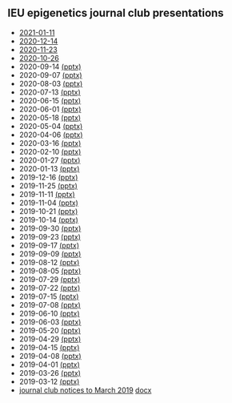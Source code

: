 ## IEU epigenetics journal club presentations

* [2021-01-11](presentations/20210111/slides.html)
* [2020-12-14](presentations/20201214/slides.html)
* [2020-11-23](presentations/20201123/slides.html)
* [2020-10-26](presentations/20201026/slides.html)
* 2020-09-14 [(pptx)](presentations/20200914-journal-club.pptx)
* 2020-09-07 [(pptx)](presentations/20200907-journal-club.pptx)
* 2020-08-03 [(pptx)](presentations/20200803-journal-club.pptx)
* 2020-07-13 [(pptx)](presentations/20200713-journal-club.pptx)
* 2020-06-15 [(pptx)](presentations/20200615-journal-club.pptx)
* 2020-06-01 [(pptx)](presentations/20200601-journal-club.pptx)
* 2020-05-18 [(pptx)](presentations/20200518-journal-club.pptx)
* 2020-05-04 [(pptx)](presentations/20200504-journal-club.pptx)
* 2020-04-06 [(pptx)](presentations/20200406-journal-club.pptx)
* 2020-03-16 [(pptx)](presentations/20200316-journal-club.pptx)
* 2020-02-10 [(pptx)](presentations/20200210-journal-club.pptx)
* 2020-01-27 [(pptx)](presentations/20200127-journal-club.pptx)
* 2020-01-13 [(pptx)](presentations/20200113-journal-club.pptx)
* 2019-12-16 [(pptx)](presentations/20191216-journal-club.pptx)
* 2019-11-25 [(pptx)](presentations/20191125-journal-club.pptx)
* 2019-11-11 [(pptx)](presentations/20191111-journal-club.pptx)
* 2019-11-04 [(pptx)](presentations/20191104-journal-club.pptx)
* 2019-10-21 [(pptx)](presentations/20191021-journal-club.pptx)
* 2019-10-14 [(pptx)](presentations/20191014-journal-club.pptx)
* 2019-09-30 [(pptx)](presentations/20190930-journal-club.pptx)
* 2019-09-23 [(pptx)](presentations/20190923-journal-club.pptx)
* 2019-09-17 [(pptx)](presentations/20190917-journal-club.pptx)
* 2019-09-09 [(pptx)](presentations/20190909-journal-club.pptx)
* 2019-08-12 [(pptx)](presentations/20190812-journal-club.pptx)
* 2019-08-05 [(pptx)](presentations/20190805-journal-club.pptx)
* 2019-07-29 [(pptx)](presentations/20190729-journal-club.pptx)
* 2019-07-22 [(pptx)](presentations/20190722-journal-club.pptx)
* 2019-07-15 [(pptx)](presentations/20190715-journal-club.pptx)
* 2019-07-08 [(pptx)](presentations/20190708-journal-club.pptx)
* 2019-06-10 [(pptx)](presentations/20190610-journal-club.pptx)
* 2019-06-03 [(pptx)](presentations/20190603-journal-club.pptx)
* 2019-05-20 [(pptx)](presentations/20190520-journal-club.pptx)
* 2019-04-29 [(pptx)](presentations/20190429-journal-club.pptx)
* 2019-04-15 [(pptx)](presentations/20190415-journal-club.pptx)
* 2019-04-08 [(pptx)](presentations/20190408-journal-club.pptx)
* 2019-04-01 [(pptx)](presentations/20190401-journal-club.pptx)
* 2019-03-26 [(pptx)](presentations/20190326-journal-club.pptx)
* 2019-03-12 [(pptx)](presentations/20190312-journal-club.pptx) 
* [journal club notices to March 2019](presentations/journal-club-archive-to-20190326.html)
    [docx](presentations/journal-club-archive-to-20190326.docx) 
